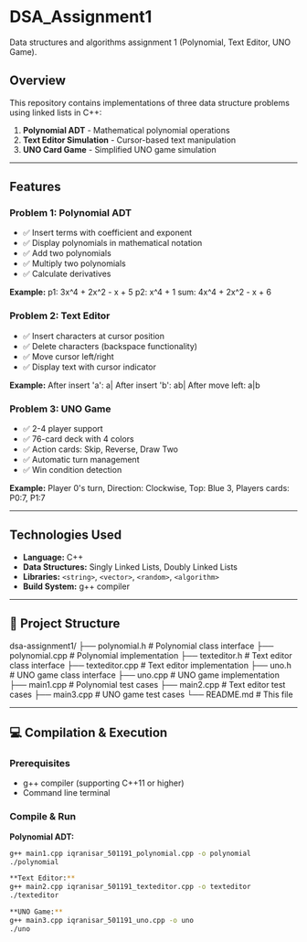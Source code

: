 # DSA_Assignment1
Data structures and algorithms assignment 1 (Polynomial, Text Editor, UNO Game).

##  Overview

This repository contains implementations of three data structure problems using linked lists in C++:

1. **Polynomial ADT** - Mathematical polynomial operations
2. **Text Editor Simulation** - Cursor-based text manipulation
3. **UNO Card Game** - Simplified UNO game simulation

---

##  Features

### Problem 1: Polynomial ADT
- ✅ Insert terms with coefficient and exponent
- ✅ Display polynomials in mathematical notation
- ✅ Add two polynomials
- ✅ Multiply two polynomials
- ✅ Calculate derivatives

**Example:**
p1: 3x^4 + 2x^2 - x + 5
p2: x^4 + 1
sum: 4x^4 + 2x^2 - x + 6

### Problem 2: Text Editor
- ✅ Insert characters at cursor position
- ✅ Delete characters (backspace functionality)
- ✅ Move cursor left/right
- ✅ Display text with cursor indicator

**Example:**
After insert 'a': a|
After insert 'b': ab|
After move left: a|b

### Problem 3: UNO Game
- ✅ 2-4 player support
- ✅ 76-card deck with 4 colors
- ✅ Action cards: Skip, Reverse, Draw Two
- ✅ Automatic turn management
- ✅ Win condition detection

**Example:**
Player 0's turn, Direction: Clockwise, Top: Blue 3, Players cards: P0:7, P1:7

---

##  Technologies Used

- **Language:** C++
- **Data Structures:** Singly Linked Lists, Doubly Linked Lists
- **Libraries:** `<string>`, `<vector>`, `<random>`, `<algorithm>`
- **Build System:** g++ compiler

---

## 📂 Project Structure
dsa-assignment1/
├── polynomial.h          # Polynomial class interface
├── polynomial.cpp        # Polynomial implementation
├── texteditor.h          # Text editor class interface
├── texteditor.cpp        # Text editor implementation
├── uno.h                 # UNO game class interface
├── uno.cpp               # UNO game implementation
├── main1.cpp             # Polynomial test cases
├── main2.cpp             # Text editor test cases
├── main3.cpp             # UNO game test cases
└── README.md             # This file

---

## 💻 Compilation & Execution

### Prerequisites
- g++ compiler (supporting C++11 or higher)
- Command line terminal

### Compile & Run

**Polynomial ADT:**
```bash
g++ main1.cpp iqranisar_501191_polynomial.cpp -o polynomial
./polynomial

**Text Editor:**
g++ main2.cpp iqranisar_501191_texteditor.cpp -o texteditor
./texteditor

**UNO Game:**
g++ main3.cpp iqranisar_501191_uno.cpp -o uno
./uno

